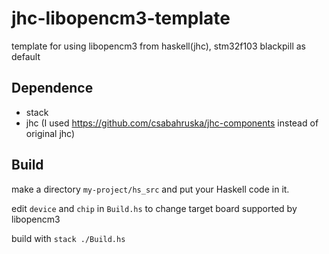 # jhc-libopencm3-template
template for using libopencm3 from haskell(jhc), stm32f103 blackpill as default

## Dependence
- stack
- jhc (I used https://github.com/csabahruska/jhc-components instead of original jhc)

## Build
make a directory `my-project/hs_src` and put your Haskell code in it.

edit `device` and `chip` in `Build.hs` to change target board supported by libopencm3

build with `stack ./Build.hs`
